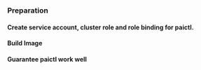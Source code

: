 ### Preparation

#### Create service account, cluster role and role binding for paictl.

#### Build Image 

#### Guarantee paictl work well
